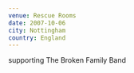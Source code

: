 ```yaml
---
venue: Rescue Rooms
date: 2007-10-06
city: Nottingham
country: England
---
```


supporting The Broken Family Band
